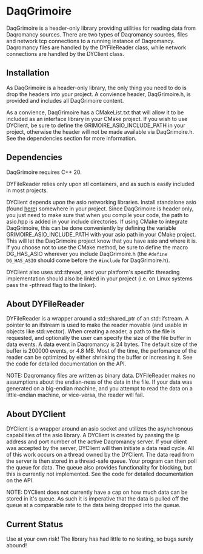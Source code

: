 # DaqGrimoire
DaqGrimoire is a header-only library providing utilities for reading data from Daqromancy sources. There are two types of Daqromancy sources, files and network tcp connections to a running instance of Daqromancy.
Daqromancy files are handled by the DYFileReader class, while network connections are handled by the DYClient class.

## Installation
As DaqGrimoire is a header-only library, the only thing you need to do is drop the headers into your project. A convience header, DaqGrimoire.h, is provided and includes all DaqGrimoire content.

As a convience, DaqGrimoire has a CMakeList.txt that will allow it to be included as an interface library in your CMake project. If you wish to use DYClient, be sure to define the GRIMOIRE_ASIO_INCLUDE_PATH in your
project, otherwise the header will not be made available via DaqGrimoire.h. See the dependencies section for more information.

## Dependencies
DaqGrimoire requires C++ 20.

DYFileReader relies only upon stl containers, and as such is easily included in most projects. 

DYClient depends upon the asio networking libraries. Install standalone asio (found [here](https://github.com/chriskohlhoff/asio)) somewhere in your project. Since DaqGrimoire is header only, you just need to make sure
that when you compile your code, the path to asio.hpp is added in your include directories. If using CMake to integrate DaqGrimoire, this can be done conveniently by defining the variable GRIMOIRE_ASIO_INCLUDE_PATH 
with your asio path in your CMake project. This will let the DaqGrimoire project know that you have asio and where it is. If you choose not to use the CMake method, be sure to define the macro DG_HAS_ASIO wherever
you include DaqGrimoire.h (the `#define DG_HAS_ASIO` should come before the `#include` for DaqGrimoire.h).

DYClient also uses std::thread, and your platform's specific threading implementation should also be linked in your project (i.e. on Linux systems pass the -pthread flag to the linker).

## About DYFileReader
DYFileReader is a wrapper around a std::shared_ptr of an std::ifstream. A pointer to an ifstream is used to make the reader movable (and usable in objects like std::vector). When creating a reader,
a path to the file is requested, and optionally the user can specify the size of the file buffer in data events. A data event in Daqromancy is 24 bytes. The default size of the buffer is 200000 events, or
4.8 MB. Most of the time, the perfomance of the reader can be optimized by either shrinking the buffer or increasing it. See the code for detailed documentation on the API.

NOTE: Daqromancy files are written as binary data. DYFileReader makes no assumptions about the endian-ness of the data in the file. If your data was generated on a big-endian machine, and you attempt to read the data
on a little-endian machine, or vice-versa, the reader will fail.

## About DYClient
DYClient is a wrapper around an asio socket and utilizes the asynchronous capabilities of the asio library. A DYClient is created by passing the ip address and port number of the active Daqromancy server. If your
client was accepted by the server, DYClient will then initiate a data read cycle. All of this work occurs on a thread owned by the DYClient. The data read from the server is then stored in a thread-safe queue. 
Your program can then poll the queue for data. The queue also provides functionality for blocking, but this is currently not implemented. See the code for detailed documentation on the API.

NOTE: DYClient does not currently have a cap on how much data can be stored in it's queue. As such it is imperative that the data is pulled off the queue at a comparable rate to the data being dropped into the queue.

## Current Status
Use at your own risk! The library has had little to no testing, so bugs surely abound!